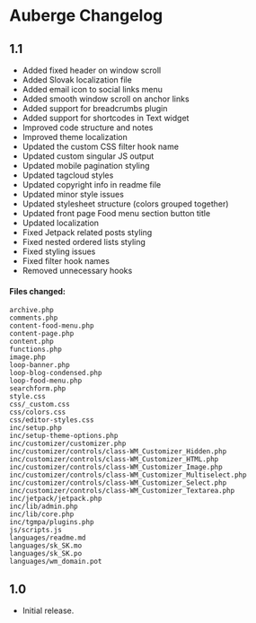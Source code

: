 # Auberge Changelog

## 1.1

* Added fixed header on window scroll
* Added Slovak localization file
* Added email icon to social links menu
* Added smooth window scroll on anchor links
* Added support for breadcrumbs plugin
* Added support for shortcodes in Text widget
* Improved code structure and notes
* Improved theme localization
* Updated the custom CSS filter hook name
* Updated custom singular JS output
* Updated mobile pagination styling
* Updated tagcloud styles
* Updated copyright info in readme file
* Updated minor style issues
* Updated stylesheet structure (colors grouped together)
* Updated front page Food menu section button title
* Updated localization
* Fixed Jetpack related posts styling
* Fixed nested ordered lists styling
* Fixed styling issues
* Fixed filter hook names
* Removed unnecessary hooks

#### Files changed:

	archive.php
	comments.php
	content-food-menu.php
	content-page.php
	content.php
	functions.php
	image.php
	loop-banner.php
	loop-blog-condensed.php
	loop-food-menu.php
	searchform.php
	style.css
	css/_custom.css
	css/colors.css
	css/editor-styles.css
	inc/setup.php
	inc/setup-theme-options.php
	inc/customizer/customizer.php
	inc/customizer/controls/class-WM_Customizer_Hidden.php
	inc/customizer/controls/class-WM_Customizer_HTML.php
	inc/customizer/controls/class-WM_Customizer_Image.php
	inc/customizer/controls/class-WM_Customizer_Multiselect.php
	inc/customizer/controls/class-WM_Customizer_Select.php
	inc/customizer/controls/class-WM_Customizer_Textarea.php
	inc/jetpack/jetpack.php
	inc/lib/admin.php
	inc/lib/core.php
	inc/tgmpa/plugins.php
	js/scripts.js
	languages/readme.md
	languages/sk_SK.mo
	languages/sk_SK.po
	languages/wm_domain.pot


## 1.0

* Initial release.